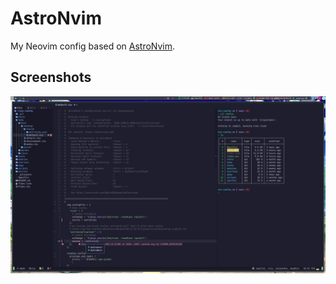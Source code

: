 # AstroNvim

My Neovim config based on [AstroNvim](https://github.com/AstroNvim/AstroNvim).

## Screenshots

![](/_img/astronvim_2023-07-13_00-39.webp)
